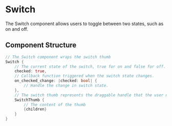 # Switch

The Switch component allows users to toggle between two states, such as on and off.

## Component Structure

```rust
// The Switch component wraps the switch thumb
Switch {
    // The current state of the switch, true for on and false for off.
    checked: true,
    // Callback function triggered when the switch state changes.
    on_checked_change: |checked: bool| {
        // Handle the change in switch state.
    },
    // The switch thumb represents the draggable handle that the user moves to toggle the switch.
    SwitchThumb {
        // The content of the thumb
        {children}
    }
}
```